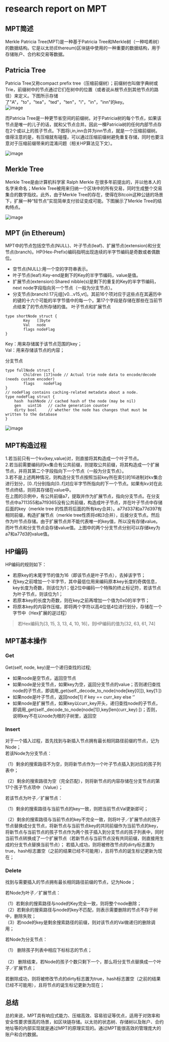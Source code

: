 # research report on MPT
## MPT简述
Merkle Patricia Tree(MPT)是一种基于Patricia Tree和Merkle树（一种哈希树）的数据结构。它是以太坊(Ethereum)区块链中使用的一种重要的数据结构，用于存储账户、合约和交易等数据。<br>
## Patricia Tree
Patricia Tree又称compact prefix tree（压缩前缀树）；前缀树也叫做字典树或Trie，前缀树中的节点通过它们在树中的位置（或者说从根节点到其他节点的路径）来定义。下图所示存储了"A"，"to"，"tea"，"ted"，"ten"，"i"，"in"，"inn"的key。<br>
![image](https://github.com/Ashl703/group-xx/assets/138503504/2b6ecbb2-caa7-4336-9851-7c339a325740)

而Patricia Tree是一种更节省空间的前缀树。对于Patricia树的每个节点，如果该节点是唯一的儿子的话，就和父节点合并。因此一棵Patricia树的任何内部节点存在2个或以上的孩子节点。下图将i,in,inn合并为inn节点，就是一个压缩前缀树。值得注意的是，有压缩就有碰撞，可以通过压缩前缀树避免重复存储，同时也要注意对于压缩前缀带来的混淆问题（相关HP算法见下文）。

![image](https://github.com/Ashl703/group-xx/assets/138503504/4dcad541-df12-4ce2-aa47-c9d77ca93827)

## Merkle Tree
Merkle Tree是由计算机科学家 Ralph Merkle 在很多年前提出的，并以他本人的名字来命名；Merkle Tree被用来归纳一个区块中的所有交易，同时生成整个交易集合的数字指纹。此外，由于Merkle Tree的存在，使得在Bitcoin这种公链的场景下，扩展一种“轻节点”实现简单支付验证变成可能。下图展示了Merkle Tree的结构特点。

![image](https://github.com/Ashl703/group-xx/assets/138503504/31a8b46a-796b-4b9a-b15d-c902ef15507a)

## MPT (in Ethereum)
MPT中的节点包括空节点(NULL)、叶子节点(leaf)、扩展节点(extension)和分支节点(branch)。HP(Hex-Prefix)编码指明出现连续的半字节编码是奇数或者偶数位。
* 空节点(NULL):用一个空的字符串表示。
* 叶子节点(leaf):Key-end是剩下的Key的半字节编码，value是值。
* 扩展节点(extension):Shared nibble(s)是剩下的重复的Key的半字节编码，next node字段指向另一个节点（一般为分支节点）。
* 分支节点(branch):17元组[v0...v15,vt]。其前16个项对应于这些点在其遍历中的键的十六个可能的半字节值中的每一个。第17个字段是存储在那些在当前节点结束了的节点所存储的值。
叶子节点和扩展节点
~~~
type shortNode struct {
        Key   []byte
        Val   node
        flags nodeFlag
}
~~~
Key：用来存储属于该节点范围的key；<br>
Val：用来存储该节点的内容；<br>

分支节点
~~~
type fullNode struct {
        Children [17]node // Actual trie node data to encode/decode (needs custom encoder)
        flags    nodeFlag
}
// nodeFlag contains caching-related metadata about a node.
type nodeFlag struct {
    hash  hashNode // cached hash of the node (may be nil)
    gen   uint16   // cache generation counter
    dirty bool     // whether the node has changes that must be written to the database
}
~~~
![image](https://github.com/Ashl703/group-xx/assets/138503504/04e20deb-9f9e-4bae-9046-98ebbe30af0a)

## MPT构造过程
1.若当前只有一个kv(key,value)对，则直接将其构造成一个叶子节点。<br>
2.若当前需要编码的kv集合有公共前缀，则提取公共前缀，将其构造成一个扩展节点，并将其第二个字段指向下一个节点（一般为分支节点）。<br>
3.若不是上述两种情况，则构造分支节点按照当前key所在索引的16进制对kv集合进行划分，[0..f]分别指向[0..f]对应半字节所指向的下一个节点。如果有kv对在此节点终结，则将其存储在value中。<br>
在上图的示例中，有公共前缀a7，提取并作为扩展节点，指向分支节点。在分支节点中a711355和a7f9365没有公共前缀，构造成叶子节点，并在叶子节点中存储后面的key（merkle tree 的性质将后面的所有key合并）。a77d337和a77d397有相同前缀，构造扩展节点（merkle tree性质将d和3合并），后接分支节点。然后作为叶节点存储。由于扩展节点并不能代表唯一的key值，所以没有存储value。而叶节点和分支节点会存储value值。上图中的两个分支节点分别可以存储key为a7和a77d3的value值。
## HP编码
HP编码的规则如下：

* 若原key的末尾字节的值为16（即该节点是叶子节点），去掉该字节；
* 在key之前增加一个半字节，其中最低位用来编码原本key长度的奇偶信息，key长度为奇数，则该位为1；低2位中编码一个特殊的终止标记符，若该节点为叶子节点，则该位为1；
* 若原本key的长度为奇数，则在key之前再增加一个值为0x0的半字节；
* 将原本key的内容作压缩，即将两个字符以高4位低4位进行划分，存储在一个字节中（Hex扩展的逆过程）
> 若Hex编码为[3, 15, 3, 13, 4, 10, 16]，则HP编码的值为[32, 63, 61, 74]

## MPT基本操作
### Get
Get(self, node, key)是一个递归查找的过程;<br>
* 如果node是空节点，返回空节点
* 如果node是分支节点，如果key为空，返回分支节点的value；否则递归查找node的子节点，即调用_get(self._decode_to_node(node[key[0]]), key[1:])
* 如果node是叶子节点，返回node[1] if key == curr_key else ‘’
* 如果node是扩展节点，如果key以curr_key开头，递归查找node的子节点，即调用_get(self._decode_to_node(node[1]),key[len(curr_key):])；否则，说明key不在以node为根的子树里，返回空
### Insert
对于一个插入过程，首先找到与新插入节点拥有最长相同路径前缀的节点，记为Node；<br>
若该Node为分支节点：

（1）剩余的搜索路径不为空，则将新节点作为一个叶子节点插入到对应的孩子列表中；

（2）剩余的搜索路径为空（完全匹配），则将新节点的内容存储在分支节点的第17个孩子节点项中（Value）；

若该节点为叶子／扩展节点：

（1）剩余的搜索路径与当前节点的key一致，则把当前节点Val更新即可；

（2）剩余的搜索路径与当前节点的key不完全一致，则将叶子／扩展节点的孩子节点替换成分支节点，将新节点与当前节点key的共同前缀作为当前节点的key，将新节点与当前节点的孩子节点作为两个孩子插入到分支节点的孩子列表中，同时当前节点转换成了一个扩展节点（若新节点与当前节点没有共同前缀，则直接用生成的分支节点替换当前节点）；
若插入成功，则将被修改节点的dirty标志置为true，hash标志置空（之前的结果已经不可能用），且将节点的诞生标记更新为现在；

### Delete

找到与需要插入的节点拥有最长相同路径前缀的节点，记为Node；

若Node为叶子／扩展节点：

（1）若剩余的搜索路径与node的Key完全一致，则将整个node删除；<br>
（2）若剩余的搜索路径与node的key不匹配，则表示需要删除的节点不存于树中，删除失败；<br>
（3）若node的key是剩余搜索路径的前缀，则对该节点的Val做递归的删除调用；<br>

若Node为分支节点：

（1） 删除孩子列表中相应下标标志的节点；<br><br>
（2） 删除结束，若Node的孩子个数只剩下一个，那么将分支节点替换成一个叶子／扩展节点；<br>

若删除成功，则将被修改节点的dirty标志置为true，hash标志置空（之前的结果已经不可能用），且将节点的诞生标记更新为现在；<br>


## 总结
总的来说，MPT具有响应式能力、压缩高效、容易验证等优点，适用于对效率和安全性要求很高的场景，如区块链存储。以太坊的状态树、存储树以及账户、合约地址等的内部实现就是通过MPT的原理实现的。通过MPT能很高效的管理庞大的账户和合约数据。


